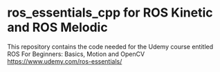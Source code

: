 # ros_essentials_cpp for ROS Kinetic and ROS Melodic
This repository contains the code needed for the Udemy course entitled
ROS For Beginners: Basics, Motion and OpenCV
https://www.udemy.com/ros-essentials/

